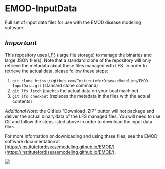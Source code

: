 # EMOD-InputData
Full set of input data files for use with the EMOD disease modeling software. 

## *Important*
This repository uses [LFS](https://git-lfs.github.com/) (large file storage) to manage the binaries and large JSON file(s). Note that a standard clone of the repository will only retrieve the metadata about these files managed with LFS. In order to retrieve the actual data, please follow these steps:

1. `git clone https://github.com/InstituteforDiseaseModeling/EMOD-InputData.git` (standard clone command)
2. `git lfs fetch` (caches the actual data on your local machine)
3. `git lfs checkout` (replaces the metadata in the files with the actual contents)

*Additional Note:* the GitHub "Download .ZIP" button will not package and deliver the actual binary data of the LFS managed files. You will need to use Git and follow the steps listed above in order to download the input data files.

For more information on downloading and using these files, see the EMOD software documentation at [https://institutefordiseasemodeling.github.io/EMOD/](https://institutefordiseasemodeling.github.io/EMOD/).

<a href="https://zenhub.com"><img src="https://raw.githubusercontent.com/ZenHubIO/support/master/zenhub-badge.png"></a>
